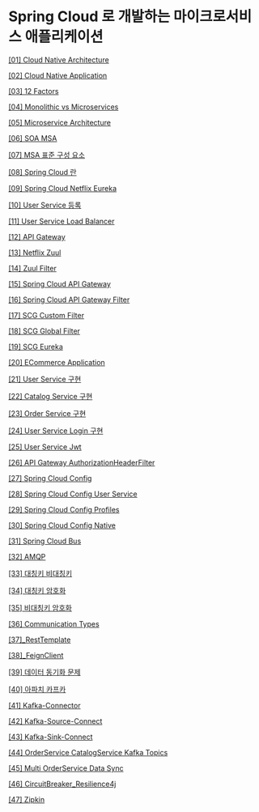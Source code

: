 # Spring Cloud 로 개발하는 마이크로서비스 애플리케이션

[[01] Cloud Native Architecture](./[01]_클라우드_네이티브_아키텍쳐/index.md)

[[02] Cloud Native Application](./[02]_클라우드_네이티브_애플리케이션/index.md)

[[03] 12 Factors](./[03]_12_Factors/index.md)

[[04] Monolithic vs Microservices](./[04]_모놀리틱_마이크로서비스/index.md)

[[05] Microservice Architecture](./[05]_마이크로서비스_아키텍쳐/index.md)

[[06] SOA MSA](./[06]_SOA_MSA/index.md)

[[07] MSA 표준 구성 요소](./[07]_MSA_표준_구성요소/index.md)

[[08] Spring Cloud 란](./[08]_SpringCloud란/index.md)

[[09] Spring Cloud Netflix Eureka](./[09]_Spring_Cloud_Netflix_Eureka/index.md)

[[10] User Service 등록](./[10]_User_Service_등록/index.md)

[[11] User Service Load Balancer](./[11]_User_Service_Load_Balancer/index.md)

[[12] API Gateway](./[12]_API_Gateway/index.md)

[[13] Netflix Zuul](./[13]_Netflix_Zuul/index.md)

[[14] Zuul Filter](./[14]_Zuul_Filter/index.md)

[[15] Spring Cloud API Gateway](./[15]_Spring_Cloud_API_Gateway/index.md)

[[16] Spring Cloud API Gateway Filter](./[16]_Spring_Cloud_API_Gateway_Filter/index.md)

[[17] SCG Custom Filter](./[17]_SCG_Custom_Filter/index.md)

[[18] SCG Global Filter](./[18]_SCG_Global_Filter/index.md)

[[19] SCG Eureka](./[19]_SCG_Eureka/index.md)

[[20] ECommerce Application](./[20]_ECommerce_Application/index.md)

[[21] User Service 구현](./[21]_User_Service/index.md)

[[22] Catalog Service 구현](./[22]_Catalogs_Service/index.md)

[[23] Order Service 구현](./[23]_Order_Service/index.md)

[[24] User Service Login 구현](./[24]_User_Service_Login/index.md)

[[25] User Service Jwt](./[25]_User_Service_Jwt/index.md)

[[26] API Gateway AuthorizationHeaderFilter](./[26]_API_Gateway_AuthorizationHeaderFilter/index.md)

[[27] Spring Cloud Config](./[27]_Spring_Cloud_Config/index.md)

[[28] Spring Cloud Config User Service](./[28]_Spring_Cloud_Config_User_Service/index.md)

[[29] Spring Cloud Config Profiles](./[29]_Spring_Cloud_Config_Profiles/index.md)

[[30] Spring Cloud Config Native](./[30]_Spring_Cloud_Config_Native/index.md)

[[31] Spring Cloud Bus](./[31]_Spring_Cloud_Bus/index.md)

[[32] AMQP](./[32]_AMQP/index.md)

[[33] 대칭키 비대칭키](./[33]_대칭키_비대칭키/index.md)

[[34] 대칭키 암호화](./[34]_대칭키_암호화/index.md)

[[35] 비대칭키 암호화](./[35]_비대칭키_암호화/index.md)

[[36] Communication Types](./[36]_Communication_Types/index.md)

[[37]_RestTemplate](./[37]_RestTemplate/index.md)

[[38]_FeignClient](./[38]_FeignClient/index.md)

[[39] 데이터 동기화 문제](./[39]_데이터_동기화_문제/index.md)

[[40] 아파치 카프카](./[40]_아파치_카프카/index.md)

[[41] Kafka-Connector](./[41]_Kafka_Connector/index.md)

[[42] Kafka-Source-Connect](./[42]_Kafka_Source_Connect/index.md)

[[43] Kafka-Sink-Connect](./[43]_Kafka_Sink_Connect/index.md)

[[44] OrderService CatalogService Kafka Topics](./[44]_OrderService_CatalogService_Kafka_Topics/index.md)

[[45] Multi OrderService Data Sync](./[45]_Multi_OrderService_Data_Sync/index.md)

[[46] CircuitBreaker_Resilience4j](./[46]_CircuitBreaker_Resilience4j/index.md)

[[47] Zipkin](./[47]_Zipkin/index.md)

